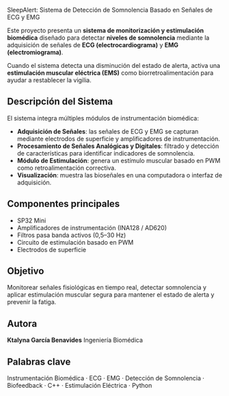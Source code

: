 SleepAlert: Sistema de Detección de Somnolencia Basado en Señales de ECG y EMG

Este proyecto presenta un **sistema de monitorización y estimulación biomédica** diseñado para detectar **niveles de somnolencia** mediante la adquisición de señales de **ECG (electrocardiograma)** y **EMG (electromiograma)**.

Cuando el sistema detecta una disminución del estado de alerta, activa una **estimulación muscular eléctrica (EMS)** como biorretroalimentación para ayudar a restablecer la vigilia.

## Descripción del Sistema
El sistema integra múltiples módulos de instrumentación biomédica:

- **Adquisición de Señales**: las señales de ECG y EMG se capturan mediante electrodos de superficie y amplificadores de instrumentación.
- **Procesamiento de Señales Analógicas y Digitales**: filtrado y detección de características para identificar indicadores de somnolencia.
- **Módulo de Estimulación**: genera un estímulo muscular basado en PWM como retroalimentación correctiva.
- **Visualización**: muestra las bioseñales en una computadora o interfaz de adquisición.

## Componentes principales
- SP32 Mini
- Amplificadores de instrumentación (INA128 / AD620)
- Filtros pasa banda activos (0,5–30 Hz)
- Circuito de estimulación basado en PWM
- Electrodos de superficie

## Objetivo
Monitorear señales fisiológicas en tiempo real, detectar somnolencia y aplicar estimulación muscular segura para mantener el estado de alerta y prevenir la fatiga.

## Autora
**Ktalyna García Benavides**
Ingeniería Biomédica

## Palabras clave
Instrumentación Biomédica · ECG · EMG · Detección de Somnolencia · Biofeedback · C++ · Estimulación Eléctrica · Python
